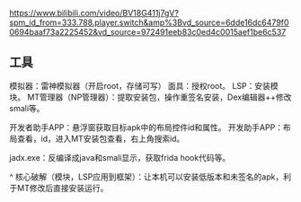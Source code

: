 <https://www.bilibili.com/video/BV18G411j7gV?spm_id_from=333.788.player.switch&amp%3Bvd_source=6dde16dc6479f00694baaf73a2225452&vd_source=972491eeb83c0ed4c0015aef1be6c537>
## **工具**
模拟器：雷神模拟器（开启root，存储可写）
面具：授权root。
LSP：安装模块。
MT管理器（NP管理器）：提取安装包，操作重签名安装，Dex编辑器++修改smali等。

开发者助手APP：悬浮窗获取目标apk中的布局控件id和属性。
开发助手APP：布局查看，id，进入MT安装包查看，右上角搜索id。

jadx.exe：反编译成java和smali显示，获取frida hook代码等。

^
核心破解（模块，LSP应用到框架）：让本机可以安装低版本和未签名的apk，利于MT修改后直接安装运行。